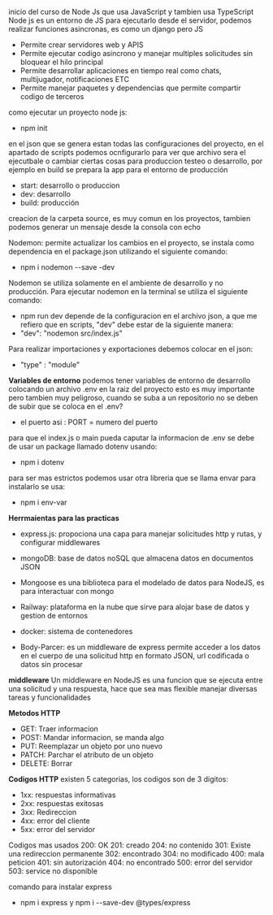 inicio del curso de Node Js que usa JavaScript y tambien usa TypeScript
Node js es un entorno de JS para ejecutarlo desde el servidor, podemos realizar funciones
asincronas, es como un django pero JS

- Permite crear servidores web y APIS
- Permite ejecutar codigo asincrono y manejar multiples solicitudes sin bloquear el hilo principal
- Permite desarrollar aplicaciones en tiempo real como chats, multijugador, notificaciones ETC
- Permite manejar paquetes y dependencias que permite compartir codigo de terceros

como ejecutar un proyecto node js:
- npm init

en el json que se genera estan todas las configuraciones del proyecto, en el apartado de scripts
podemos ocnfigurarlo para ver que archivo sera el ejecutbale o cambiar ciertas cosas para produccion
testeo o desarrollo, por ejemplo en build se prepara la app para el entorno de producción

- start: desarrollo o produccion
- dev: desarrollo
- build: producción

creacion de la carpeta source, es muy comun en los proyectos, tambien podemos generar un mensaje desde la consola con echo

Nodemon: permite actualizar los cambios en el proyecto, se instala como dependencia en el package.json utilizando
el siguiente comando:

- npm i nodemon --save -dev

Nodemon se utiliza solamente en el ambiente de desarrollo y no producción. Para ejecutar nodemon en la terminal
se utiliza el siguiente comando:

- npm run dev 
depende de la configuracion en el archivo json, a que me refiero que en scripts, "dev" debe estar de la siguiente
manera:
- "dev": "nodemon src/index.js"

Para realizar importaciones y exportaciones debemos colocar en el json:
- "type" : "module"

**Variables de entorno**
podemos tener variables de entorno de desarrollo colocando un archivo .env en la raiz del proyecto
esto es muy importante pero tambien muy peligroso, cuando se suba a un repositorio no se deben de subir
que se coloca en el .env?

- el puerto asi : PORT = numero del puerto

para que el index.js o main pueda caputar la informacion de .env se debe de usar un package llamado dotenv usando:
- npm i dotenv

para ser mas estrictos podemos usar otra libreria que se llama envar para instalarlo se usa:
- npm i env-var

**Herrmaientas para las practicas**

- express.js: propociona una capa para manejar solicitudes http y rutas, y configurar middlewares

- mongoDB: base de datos noSQL que almacena datos en documentos JSON

- Mongoose es una biblioteca para el modelado de datos para NodeJS, es para interactuar con mongo

- Railway: plataforma en la nube que sirve para alojar base de datos y gestion de entornos

- docker: sistema de contenedores

- Body-Parcer: es un middleware de express permite acceder a los datos en el cuerpo de una solicitud http en formato JSON,
  url codificada o datos sin procesar
  
**middleware**
Un middleware en NodeJS es una funcion que se ejecuta entre una solicitud y una respuesta, hace que sea mas flexible manejar diversas
tareas y funcionalidades

**Metodos HTTP**
- GET: Traer informacion
- POST: Mandar informacion, se manda algo
- PUT: Reemplazar un objeto por uno nuevo
- PATCH: Parchar el atributo de un objeto
- DELETE: Borrar

**Codigos HTTP**
existen 5 categorias, los codigos son de 3 digitos:
- 1xx: respuestas informativas
- 2xx: respuestas exitosas
- 3xx: Redireccion
- 4xx: error del cliente
- 5xx: error del servidor

Codigos mas usados
200: OK
201: creado
204: no contenido
301: Existe una redireccion permanente
302: encontrado
304: no modificado
400: mala peticion
401: sin autorización
404: no encontrado
500: error del servidor
503: service no disponible

comando para instalar express
- npm i express y npm i --save-dev @types/express



